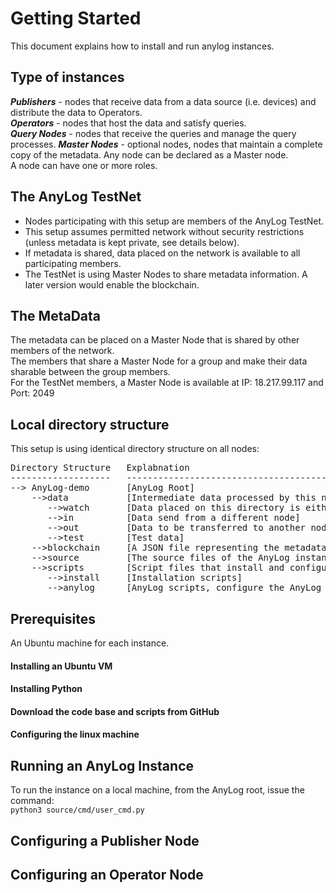 # Getting Started
This document explains how to install and run anylog instances.  

## Type of instances
***Publishers*** - nodes that receive data from a data source (i.e. devices) and distribute the data to Operators.  
***Operators*** - nodes that host the data and satisfy queries.  
***Query Nodes*** - nodes that receive the queries and manage the query processes.
***Master Nodes*** - optional nodes, nodes that maintain a complete copy of the metadata. Any node can be declared as a Master node.   
A node can have one or more roles.

## The AnyLog TestNet
* Nodes participating with this setup are members of the AnyLog TestNet.
* This setup assumes permitted network without security restrictions (unless metadata is kept private, see details below).
* If metadata is shared, data placed on the network is available to all participating members.
* The TestNet is using Master Nodes to share metadata information. A later version would enable the blockchain.
  
## The MetaData
The metadata can be placed on a Master Node that is shared by other members of the network.  
The members that share a Master Node for a group and make their data sharable between the group members.  
For the TestNet members, a Master Node is available at IP: 18.217.99.117 and Port: 2049

## Local directory structure
 
This setup is using identical directory structure on all nodes:  

<pre>
Directory Structure   Explabnation
-------------------   -----------------------------------------
--> AnyLog-demo       [AnyLog Root]
    -->data           [Intermediate data processed by this node]
       -->watch       [Data placed on this directory is eithe a JSON file or SQL file and is processed by the node]
       -->in          [Data send from a different node]
       -->out         [Data to be transferred to another node]
       -->test        [Test data]
    -->blockchain     [A JSON file representing the metadata relevant to the node. The file in a Master Node will contains all the metadata]
    -->source         [The source files of the AnyLog instance maintined in a sub-folders]
    -->scripts        [Script files that install and configure the AnyLog instance role]
       -->install     [Installation scripts]
       -->anylog      [AnyLog scripts, configure the AnyLog instance]
</pre>

## Prerequisites

An Ubuntu machine for each instance.  

#### Installing an Ubuntu VM

#### Installing Python

#### Download the code base and scripts from GitHub

#### Configuring the linux machine


## Running an AnyLog Instance

To run the instance on a local machine, from the AnyLog root, issue the command:  
```python3 source/cmd/user_cmd.py```

## Configuring a Publisher Node

## Configuring an Operator Node


 